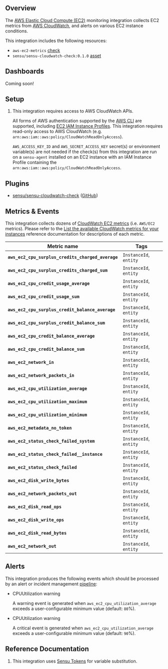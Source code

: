 ## Overview

<!-- Sensu Integration description; supports markdown -->

The [AWS Elastic Cloud Compute (EC2)] monitoring integration collects EC2 metrics from [AWS CloudWatch], and alerts on various EC2 instance conditions.

[AWS Elastic Cloud Compute (EC2)]: https://aws.amazon.com/ec2/
[AWS CloudWatch]: https://aws.amazon.com/cloudwatch/

<!-- Provide a high level overview of the integration contents (e.g. checks, filters, mutators, handlers, assets, etc) -->

This integration includes the following resources:

* `aws-ec2-metrics` [check]
* `sensu/sensu-cloudwatch-check:0.1.0` [asset]

## Dashboards

<!-- List of compatible dashboards w/ screenshots (supports png, jpeg, and gif images; relative paths only; e.g. `![](img/dashboard-1.png)` )-->

<!-- This integration is compatible with the [{{dashboard_name}}][{{dashboard_link}}] (included w/ [Sensu Plus][sensu-plus]). -->

<!-- ![](img/dashboard.png) -->

Coming soon!

## Setup

<!-- Sensu Integration setup instructions, including Sensu agent configuration and external component configuration -->
<!-- EXAMPLE: what configuration (if any) is required in a third-party service to enable monitoring? -->

1. This integration requires access to AWS CloudWatch APIs.

   All forms of AWS authentication supported by the [AWS CLI] are supported, including [EC2 IAM Instance Profiles]. This integration requires read-only access to AWS CloudWatch (e.g. `arn:aws:iam::aws:policy/CloudWatchReadOnlyAccess`).

   `AWS_ACCESS_KEY_ID` and `AWS_SECRET_ACCESS_KEY` secret(s) or environment variable(s) are not needed if the check(s) from this integration are run on a `sensu-agent` installed on an EC2 instance with an IAM Instance Profile containing the `arn:aws:iam::aws:policy/CloudWatchReadOnlyAccess`.

[AWS CLI]: https://aws.amazon.com/cli/
[EC2 IAM Instance Profiles]: https://docs.aws.amazon.com/IAM/latest/UserGuide/id_roles_use_switch-role-ec2_instance-profiles.html

## Plugins

<!-- Links to any Sensu Integration dependencies (i.e. Sensu Plugins) -->

- [sensu/sensu-cloudwatch-check][sensu-cloudwatch-check-bonsai] ([GitHub][sensu-cloudwatch-check-github])

## Metrics & Events

<!-- List of all metrics or events collected by this integration. -->

This integration collects dozens of [CloudWatch EC2 metrics] (i.e. `AWS/EC2` metrics).
Please refer to the [List the available CloudWatch metrics for your instances] reference documentation for descriptions of each metric.

[CloudWatch EC2 metrics]: https://docs.aws.amazon.com/AWSEC2/latest/UserGuide/viewing_metrics_with_cloudwatch.html
[List the available CloudWatch metrics for your instances]: https://docs.aws.amazon.com/elasticloadbalancing/latest/application/load-balancer-cloudwatch-metrics.html

| **Metric name** | **Tags** |
|-----------------|----------|
| **`aws_ec2_cpu_surplus_credits_charged_average`** | `InstanceId`, `entity` |
| **`aws_ec2_cpu_surplus_credits_charged_sum`** | `InstanceId`, `entity` |
| **`aws_ec2_cpu_credit_usage_average`** | `InstanceId`, `entity` |
| **`aws_ec2_cpu_credit_usage_sum`** | `InstanceId`, `entity` |
| **`aws_ec2_cpu_surplus_credit_balance_average`** | `InstanceId`, `entity` |
| **`aws_ec2_cpu_surplus_credit_balance_sum`** | `InstanceId`, `entity` |
| **`aws_ec2_cpu_credit_balance_average`** | `InstanceId`, `entity` |
| **`aws_ec2_cpu_credit_balance_sum`** | `InstanceId`, `entity` |
| **`aws_ec2_network_in`** | `InstanceId`, `entity` |
| **`aws_ec2_network_packets_in`** | `InstanceId`, `entity` |
| **`aws_ec2_cpu_utilization_average`** | `InstanceId`, `entity` |
| **`aws_ec2_cpu_utilization_maximum`** | `InstanceId`, `entity` |
| **`aws_ec2_cpu_utilization_minimum`** | `InstanceId`, `entity` |
| **`aws_ec2_metadata_no_token`** | `InstanceId`, `entity` |
| **`aws_ec2_status_check_failed_system`** | `InstanceId`, `entity` |
| **`aws_ec2_status_check_failed__instance`** | `InstanceId`, `entity` |
| **`aws_ec2_status_check_failed`** | `InstanceId`, `entity` |
| **`aws_ec2_disk_write_bytes`** | `InstanceId`, `entity` |
| **`aws_ec2_network_packets_out`** | `InstanceId`, `entity` |
| **`aws_ec2_disk_read_ops`** | `InstanceId`, `entity` |
| **`aws_ec2_disk_write_ops`** | `InstanceId`, `entity` |
| **`aws_ec2_disk_read_bytes`** | `InstanceId`, `entity` |
| **`aws_ec2_network_out`** | `InstanceId`, `entity` |

## Alerts

<!-- List of all alerts generated by this integration. -->

This integration produces the following events which should be processed by an alert or incident management [pipeline]:

* CPUUtilization warning

  <!-- Description of the alert condition. -->

  A warning event is generated when `aws_ec2_cpu_utilization_average` exceeds a user-configurable minimum value (default: `80`%).

* CPUUtilization warning

  <!-- Description of the alert condition. -->

  A critical event is generated when `aws_ec2_cpu_utilization_average` exceeds a user-configurable minimum value (default: `90`%).

## Reference Documentation

<!-- Please provide links to any relevant reference documentation to help users learn more and/or troubleshoot this integration; specifically including any third-party software documentation. -->

1. This integration uses [Sensu Tokens][tokens] for variable substitution.

<!-- Links -->
[check]: https://docs.sensu.io/sensu-go/latest/observability-pipeline/observe-schedule/checks/
[asset]: https://docs.sensu.io/sensu-go/latest/plugins/assets/
[subscription]: https://docs.sensu.io/sensu-go/latest/observability-pipeline/observe-schedule/subscriptions/
[subscriptions]: https://docs.sensu.io/sensu-go/latest/observability-pipeline/observe-schedule/subscriptions/
[agents]: https://docs.sensu.io/sensu-go/latest/observability-pipeline/observe-schedule/agent/
[annotation]: https://docs.sensu.io/sensu-go/latest/observability-pipeline/observe-schedule/agent/#general-configuration-flags
[plugins]: https://docs.sensu.io/sensu-go/latest/plugins/
[metrics]: https://docs.sensu.io/sensu-go/latest/observability-pipeline/observe-schedule/metrics/
[handler]: https://docs.sensu.io/sensu-go/latest/observability-pipeline/observe-process/handlers/
[pipeline]: https://docs.sensu.io/sensu-go/latest/observability-pipeline/observe-process/pipelines/
[secret]: https://docs.sensu.io/sensu-go/latest/operations/manage-secrets/secrets/
[secrets]: https://docs.sensu.io/sensu-go/latest/operations/manage-secrets/secrets/
[tokens]: https://docs.sensu.io/sensu-go/latest/observability-pipeline/observe-schedule/tokens/
[sensu-plus]: https://sensu.io/features/analytics
[{{dashboard-link}}]: #
[sensu-cloudwatch-check-bonsai]: https://bonsai.sensu.io/assets/sensu/sensu-cloudwatch-check
[sensu-cloudwatch-check-github]: https://github.com/sensu/sensu-cloudwatch-check
